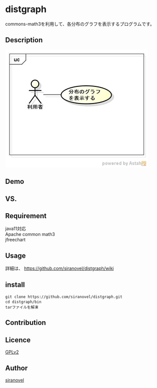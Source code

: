 ﻿distgraph
=========
commons-math3を利用して、各分布のグラフを表示するプログラムです。


## Description ##
![distgraph tool](images/ucDistGraph.jpg)

## Demo ##

## VS. ##

## Requirement ##
java11対応  
Apache common math3  
jfreechart  

## Usage ##
詳細は、
https://github.com/siranovel/distgraph/wiki

## install ##
    git clone https://github.com/siranovel/distgraph.git  
    cd distgraph/bin  
    tarファイルを解凍  

## Contribution ##

## Licence ##

[GPLv2](LICENSE)


## Author ##

[siranovel](https://github.com/siranovel)
